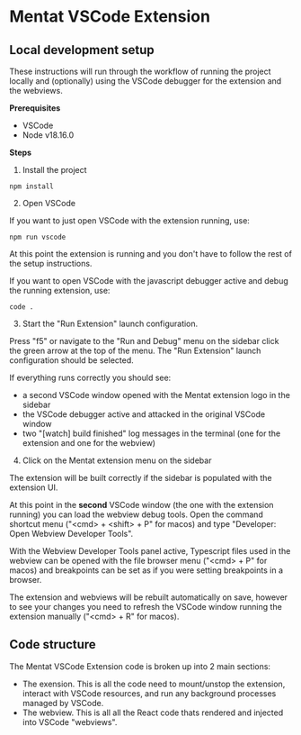 # Mentat VSCode Extension

## Local development setup

These instructions will run through the workflow of running the project locally and
(optionally) using the VSCode debugger for the extension and the webviews.

**Prerequisites**

- VSCode
- Node v18.16.0

**Steps**

1. Install the project

```
npm install
```

2. Open VSCode

If you want to just open VSCode with the extension running, use:

```
npm run vscode
```

At this point the extension is running and you don't have to follow the rest of the
setup instructions.

If you want to open VSCode with the javascript debugger active and debug the running
extension, use:

```
code .
```

3. Start the "Run Extension" launch configuration.

Press "f5" or navigate to the "Run and Debug" menu on the sidebar click the green arrow
at the top of the menu. The "Run Extension" launch configuration should be selected.

If everything runs correctly you should see:

- a second VSCode window opened with the Mentat extension logo in the sidebar
- the VSCode debugger active and attacked in the original VSCode window
- two "[watch] build finished" log messages in the terminal (one for the extension and
  one for the webview)

4. Click on the Mentat extension menu on the sidebar

The extension will be built correctly if the sidebar is populated with the extension UI.

At this point in the **second** VSCode window (the one with the extension running) you
can load the webview debug tools. Open the command shortcut menu ("\<cmd\> + \<shift\> +
P" for macos) and type "Developer: Open Webview Developer Tools".

With the Webview Developer Tools panel active, Typescript files used in the webview can
be opened with the file browser menu ("\<cmd\> + P" for macos) and breakpoints can be
set as if you were setting breakpoints in a browser.

The extension and webviews will be rebuilt automatically on save, however to see your
changes you need to refresh the VSCode window running the extension manually ("\<cmd\> +
R" for macos).

## Code structure

The Mentat VSCode Extension code is broken up into 2 main sections:

- The exension. This is all the code need to mount/unstop the extension, interact with
  VSCode resources, and run any background processes managed by VSCode.
- The webview. This is all all the React code thats rendered and injected into VSCode
  "webviews".

